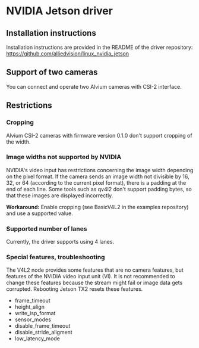 # NVIDIA Jetson driver 

## Installation instructions
Installation instructions are provided in the README of the driver repository:   
https://github.com/alliedvision/linux_nvidia_jetson

## Support of two cameras
You can connect and operate two Alvium cameras with CSI-2 interface.

## Restrictions

### Cropping
 Alvium CSI-2 cameras with firmware version 0.1.0 don't support cropping of the width.
 
 ### Image widths not supported by NVIDIA
NVIDIA's video input has restrictions concerning the image width depending on the pixel format. If the camera sends an image width not divisible by 16, 32, or 64 (according to the current pixel format), there is a padding at the end of each line. Some tools such as qv4l2 don't support padding bytes, so that these images are displayed incorrectly.

**Workaround:** 
Enable cropping (see BasicV4L2 in the examples repository) and use a supported value.

### Supported number of lanes
Currently, the driver supports using 4 lanes.

### Special features, troubleshooting
The V4L2 node provides some features that are no camera features, but features of the NVIDIA video input unit (VI).
It is not recommended to change these features because the stream might fail or image data gets corrupted.
Rebooting Jetson TX2 resets these features.
* frame_timeout  
* height_align 
* write_isp_format 
* sensor_modes 
* disable_frame_timeout 
* disable_stride_aligment 
* low_latency_mode
